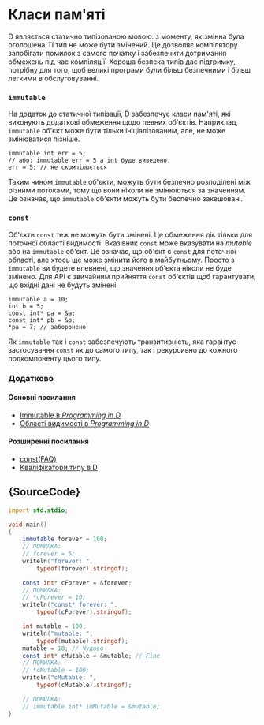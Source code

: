# Класи пам'ятi

D являється статично типізованою мовою: з моменту, як змінна була оголошена, її тип не може бути змінений. Це дозволяє
компілятору запобігати помилок з самого початку і забезпечити дотримання обмежень
під час компіляції. Хороша безпека типів дає підтримку, потрiбну для того,
щоб великі програми були більш безпечними і більш легкими в обслуговуванні.

### `immutable`

На додаток до статичної типiзацiї, D забезпечує
класи пам'ятi, які виконують додатковi
обмеження щодо певних об'єктів. Наприклад,
`immutable` об'єкт може бути тiльки iнiцiалiзованим, але,
не може змінюватися пiзнiше.

    immutable int err = 5;
    // або: immutable err = 5 а int буде виведено.
    err = 5; // не скомпiлюється

Таким чином `immutable` об'єкти, можуть бути безпечно розподілені між різними потоками,
тому що вони ніколи не змінюються за значенням. Це означає, що `immutable`
об'єкти можуть бути беспечно закешовані.

### `const`

Об'єкти `const` теж не можуть бути змінені. Це
обмеження дiє тільки для поточної області видимостi. Вказівник `const`
може вказувати на *mutable* або на
`immutable` об'єкт. Це означає, що об'єкт
є `const` для поточної області, але хтось
ще може змінити його в майбутньому. Просто з `immutable`
ви будете впевнені, що значення об'єкта ніколи не буде
змінено. Для API є звичайним прийняття `const` об'єктiв
щоб гарантувати, що вхідні дані не будуть змiненi.

    immutable a = 10;
    int b = 5;
    const int* pa = &a;
    const int* pb = &b;
    *pa = 7; // заборонено

Як `immutable` так і `const` забезпечують транзитивність, яка гарантує застосування
`const` як до самого типу, так i рекурсивно до кожного подкомпоненту цього типу.

### Додатково

#### Основнi посилання

- [Immutable в _Programming in D_](http://ddili.org/ders/d.en/const_and_immutable.html)
- [Областi видимостi в _Programming in D_](http://ddili.org/ders/d.en/name_space.html)

#### Розширеннi посилання

- [const(FAQ)](https://dlang.org/const-faq.html)
- [Квалiфiкатори типу в D](https://dlang.org/spec/const3.html)

## {SourceCode}

```d
import std.stdio;

void main()
{
    immutable forever = 100;
    // ПОМИЛКА:
    // forever = 5;
    writeln("forever: ",
        typeof(forever).stringof);

    const int* cForever = &forever;
    // ПОМИЛКА:
    // *cForever = 10;
    writeln("const* forever: ",
        typeof(cForever).stringof);

    int mutable = 100;
    writeln("mutable: ",
        typeof(mutable).stringof);
    mutable = 10; // Чудово
    const int* cMutable = &mutable; // Fine
    // ПОМИЛКА:
    // *cMutable = 100;
    writeln("cMutable: ",
        typeof(cMutable).stringof);

    // ПОМИЛКА:
    // immutable int* imMutable = &mutable;
}
```
